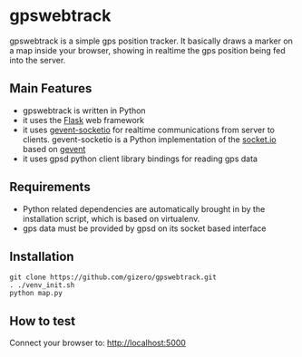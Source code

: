 # gpswebtrack

gpswebtrack is a simple gps position tracker. It basically draws a marker on a map 
inside your browser, showing in realtime the gps position being fed into the server.

## Main Features
* gpswebtrack is written in Python
* it uses the [Flask](http://flask.pocoo.org/) web framework
* it uses [gevent-socketio](https://github.com/abourget/gevent-socketio) for realtime 
communications from server to clients. gevent-socketio is a Python implementation of 
the [socket.io](http://socket.io/) based on [gevent](http://www.gevent.org/)
* it uses gpsd python client library bindings for reading gps data

## Requirements
* Python related dependencies are automatically brought in by the installation script, 
which is based on virtualenv.
* gps data must be provided by gpsd on its socket based interface

## Installation
    git clone https://github.com/gizero/gpswebtrack.git
    . ./venv_init.sh
    python map.py

## How to test
Connect your browser to: [http://localhost:5000](http://localhost:5000)
